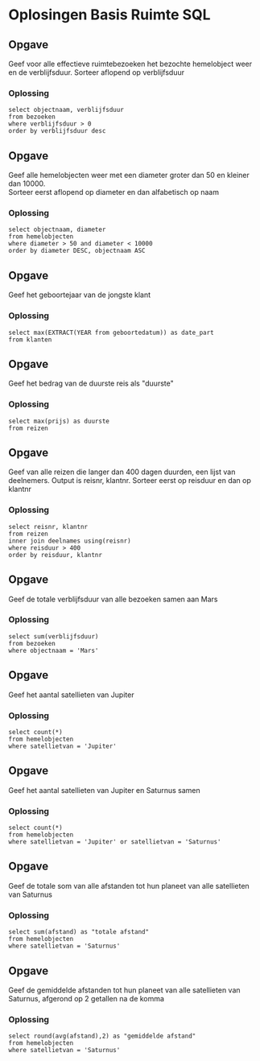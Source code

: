 # Oplosingen Basis Ruimte SQL

## Opgave
Geef voor alle effectieve ruimtebezoeken het bezochte hemelobject weer en de verblijfsduur. Sorteer aflopend op verblijfsduur
### Oplossing
```
select objectnaam, verblijfsduur
from bezoeken
where verblijfsduur > 0
order by verblijfsduur desc
```


## Opgave
Geef alle hemelobjecten weer met een diameter groter dan 50 en kleiner dan 10000.  
Sorteer eerst aflopend op diameter en dan alfabetisch op naam
### Oplossing
```
select objectnaam, diameter
from hemelobjecten
where diameter > 50 and diameter < 10000
order by diameter DESC, objectnaam ASC
```


## Opgave
Geef het geboortejaar van de jongste klant
### Oplossing
```
select max(EXTRACT(YEAR from geboortedatum)) as date_part
from klanten
```


## Opgave
Geef het bedrag van de duurste reis als "duurste"
### Oplossing
```
select max(prijs) as duurste
from reizen
```


## Opgave
Geef van alle reizen die langer dan 400 dagen duurden, een lijst van deelnemers. Output is reisnr, klantnr. Sorteer eerst op reisduur en dan op klantnr
### Oplossing
```
select reisnr, klantnr
from reizen
inner join deelnames using(reisnr)
where reisduur > 400
order by reisduur, klantnr
```


## Opgave
Geef de totale verblijfsduur van alle bezoeken samen aan Mars
### Oplossing
```
select sum(verblijfsduur)
from bezoeken
where objectnaam = 'Mars'
```


## Opgave
Geef het aantal satellieten van Jupiter
### Oplossing
```
select count(*)
from hemelobjecten
where satellietvan = 'Jupiter'
```


## Opgave
Geef het aantal satellieten van Jupiter en Saturnus samen
### Oplossing
```
select count(*)
from hemelobjecten
where satellietvan = 'Jupiter' or satellietvan = 'Saturnus'
```


## Opgave
Geef de totale som van alle afstanden tot hun planeet van alle satellieten van Saturnus
### Oplossing
```
select sum(afstand) as "totale afstand"
from hemelobjecten
where satellietvan = 'Saturnus'
```


## Opgave
Geef de gemiddelde afstanden tot hun planeet van alle satellieten van Saturnus, afgerond op 2 getallen na de komma
### Oplossing
```
select round(avg(afstand),2) as "gemiddelde afstand"
from hemelobjecten
where satellietvan = 'Saturnus'
```
<!--stackedit_data:
eyJoaXN0b3J5IjpbLTg2ODY3MTQ5OSwzNjcwMzY3NDUsLTMxNT
czMDY5OSw4Njc3NzIwMzVdfQ==
-->